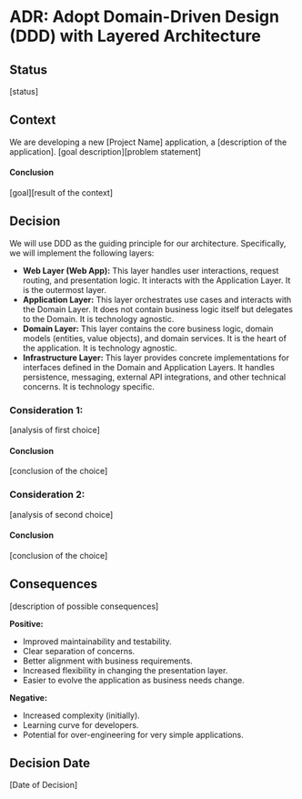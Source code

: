 # ADR: Adopt Domain-Driven Design (DDD) with Layered Architecture

## Status
[status]

## Context
We are developing a new [Project Name] application, a [description of the application].  [goal description][problem statement]

#### Conclusion
[goal][result of the context]

## Decision

We will use DDD as the guiding principle for our architecture.  Specifically, we will implement the following layers:

*   **Web Layer (Web App):** This layer handles user interactions, request routing, and presentation logic. It interacts with the Application Layer.  It is the outermost layer.
*   **Application Layer:** This layer orchestrates use cases and interacts with the Domain Layer. It does not contain business logic itself but delegates to the Domain.  It is technology agnostic.
*   **Domain Layer:** This layer contains the core business logic, domain models (entities, value objects), and domain services.  It is the heart of the application.  It is technology agnostic.
*   **Infrastructure Layer:** This layer provides concrete implementations for interfaces defined in the Domain and Application Layers. It handles persistence, messaging, external API integrations, and other technical concerns.  It is technology specific.

### Consideration 1:

[analysis of first choice]

#### Conclusion

[conclusion of the choice]

### Consideration 2: 

[analysis of second choice]

#### Conclusion

[conclusion of the choice]


## Consequences

[description of possible consequences]

**Positive:**

*   Improved maintainability and testability.
*   Clear separation of concerns.
*   Better alignment with business requirements.
*   Increased flexibility in changing the presentation layer.
*   Easier to evolve the application as business needs change.

**Negative:**

*   Increased complexity (initially).
*   Learning curve for developers.
*   Potential for over-engineering for very simple applications.

## Decision Date
[Date of Decision]
